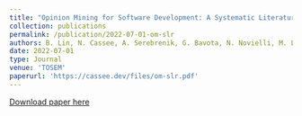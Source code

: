 ```yaml
---
title: "Opinion Mining for Software Development: A Systematic Literature Review"
collection: publications
permalink: /publication/2022-07-01-om-slr
authors: B. Lin, N. Cassee, A. Serebrenik, G. Bavota, N. Novielli, M. Lanza
date: 2022-07-01
type: Journal
venue: 'TOSEM'
paperurl: 'https://cassee.dev/files/om-slr.pdf'
---
```


<a href='https://cassee.dev/files/om-slr.pdf'>Download paper here</a>
